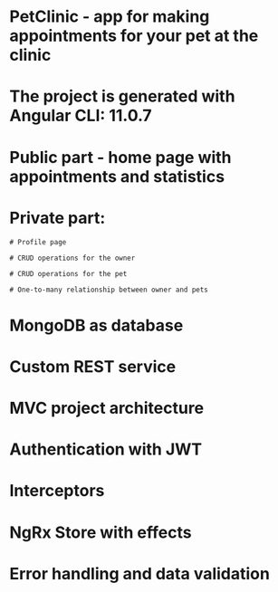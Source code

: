 # PetClinic - app for making appointments for your pet at the clinic

# The project is generated with Angular CLI: 11.0.7

# Public part - home page with appointments and statistics

# Private part:

	# Profile page

	# CRUD operations for the owner

	# CRUD operations for the pet

	# One-to-many relationship between owner and pets

# MongoDB as database

# Custom REST service

# MVC project architecture

# Authentication with JWT

# Interceptors

# NgRx Store with effects

# Error handling and data validation



